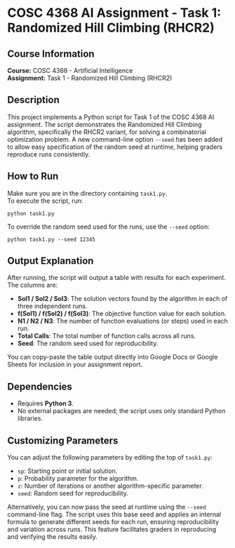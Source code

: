 # COSC 4368 AI Assignment - Task 1: Randomized Hill Climbing (RHCR2)

## Course Information
**Course:** COSC 4368 - Artificial Intelligence  
**Assignment:** Task 1 - Randomized Hill Climbing (RHCR2)

## Description
This project implements a Python script for Task 1 of the COSC 4368 AI assignment. The script demonstrates the Randomized Hill Climbing algorithm, specifically the RHCR2 variant, for solving a combinatorial optimization problem. A new command-line option `--seed` has been added to allow easy specification of the random seed at runtime, helping graders reproduce runs consistently.

## How to Run
Make sure you are in the directory containing `task1.py`.  
To execute the script, run:
```
python task1.py
```
To override the random seed used for the runs, use the `--seed` option:
```
python task1.py --seed 12345
```

## Output Explanation
After running, the script will output a table with results for each experiment. The columns are:
- **Sol1 / Sol2 / Sol3**: The solution vectors found by the algorithm in each of three independent runs.
- **f(Sol1) / f(Sol2) / f(Sol3)**: The objective function value for each solution.
- **N1 / N2 / N3**: The number of function evaluations (or steps) used in each run.
- **Total Calls**: The total number of function calls across all runs.
- **Seed**: The random seed used for reproducibility.

You can copy-paste the table output directly into Google Docs or Google Sheets for inclusion in your assignment report.

## Dependencies
- Requires **Python 3**.
- No external packages are needed; the script uses only standard Python libraries.

## Customizing Parameters
You can adjust the following parameters by editing the top of `task1.py`:
- `sp`: Starting point or initial solution.
- `p`: Probability parameter for the algorithm.
- `z`: Number of iterations or another algorithm-specific parameter.
- `seed`: Random seed for reproducibility.

Alternatively, you can now pass the seed at runtime using the `--seed` command-line flag. The script uses this base seed and applies an internal formula to generate different seeds for each run, ensuring reproducibility and variation across runs. This feature facilitates graders in reproducing and verifying the results easily.